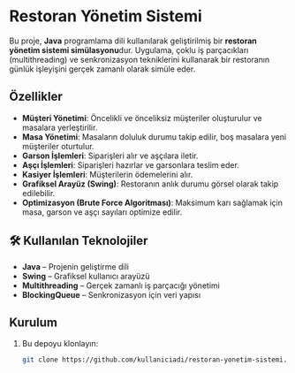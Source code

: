 # Restoran Yönetim Sistemi 

Bu proje, **Java** programlama dili kullanılarak geliştirilmiş bir **restoran yönetim sistemi simülasyonu**dur. Uygulama, çoklu iş parçacıkları (multithreading) ve senkronizasyon tekniklerini kullanarak bir restoranın günlük işleyişini gerçek zamanlı olarak simüle eder.

##  Özellikler

-  **Müşteri Yönetimi**: Öncelikli ve önceliksiz müşteriler oluşturulur ve masalara yerleştirilir.
-  **Masa Yönetimi**: Masaların doluluk durumu takip edilir, boş masalara yeni müşteriler oturtulur.
-  **Garson İşlemleri**: Siparişleri alır ve aşçılara iletir.
-  **Aşçı İşlemleri**: Siparişleri hazırlar ve garsonlara teslim eder.
-  **Kasiyer İşlemleri**: Müşterilerin ödemelerini alır.
-  **Grafiksel Arayüz (Swing)**: Restoranın anlık durumu görsel olarak takip edilebilir.
-  **Optimizasyon (Brute Force Algoritması)**: Maksimum karı sağlamak için masa, garson ve aşçı sayıları optimize edilir.

## 🛠 Kullanılan Teknolojiler

- **Java** – Projenin geliştirme dili
- **Swing** – Grafiksel kullanıcı arayüzü
- **Multithreading** – Gerçek zamanlı iş parçacığı yönetimi
- **BlockingQueue** – Senkronizasyon için veri yapısı

##  Kurulum

1. Bu depoyu klonlayın:
   ```bash
   git clone https://github.com/kullaniciadi/restoran-yonetim-sistemi.git
